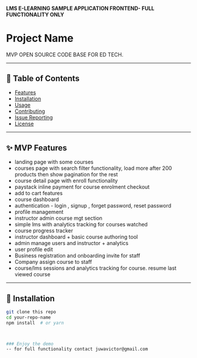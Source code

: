 #### LMS E-LEARNING SAMPLE APPLICATION  FRONTEND- FULL FUNCTIONALITY ONLY


# Project Name

MVP OPEN SOURCE CODE  BASE FOR ED TECH.

---

## 📂 Table of Contents

- [Features](#features)
- [Installation](#installation)
- [Usage](#usage)
- [Contributing](#contributing)
- [Issue Reporting](#issue-reporting)
- [License](#license)

---

## ✨ MVP Features

- landing page with some courses
- courses page with search filter functionality, load more after 200 products then show pagination for the rest
- course detail page with enroll functionality
- paystack inline payment for course enrolment checkout
- add to cart features
- course dashboard
- authentication - login , signup , forget password, reset password
- profile management
- instructor admin course mgt section
- simple lms with analytics tracking for courses watched
- course progress tracker 
- instructor dashboard + basic course authoring tool
- admin manage users and instructor + analytics
- user profile edit
- Business registration and onboarding invite for staff
- Company assign course to staff
- course/lms sessions and analytics tracking for course. resume last viewed course
---

## 🚀 Installation

```bash
git clone this repo
cd your-repo-name
npm install  # or yarn



### Enjoy the demo
-- for full functionality contact juwavictor@gmail.com